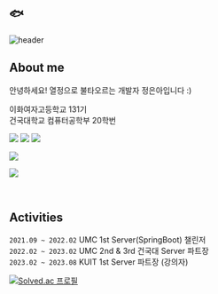 ## 🐟

![header](https://capsule-render.vercel.app/api?type=waving&color=0:FFFFFF,100:674b61&height=170&section=header)

## About me

안녕하세요! 열정으로 불타오르는 개발자 정은아입니다 :)

이화여자고등학교 131기  
건국대학교 컴퓨터공학부 20학번

<a href = "mailto:christinejung10@daum.net"><img src ="https://img.shields.io/badge/Email-black?style=flat&logo=Mail.Ru&logoColor=white"></a>
<a href = "https://eunajung01.tistory.com/"><img src ="https://img.shields.io/badge/Blog-black?style=flat&logo=Tistory&logoColor=white"></a>
<a href = "https://instagram.com/c.euna.j?igshid=ZDdkNTZiNTM="><img src ="https://img.shields.io/badge/Instagram-black?style=flat&logo=Instagram&logoColor=white"></a>

<p>
  <a href="https://github.com/eunaJung01">
      <img align="center" src="https://github-readme-stats.vercel.app/api?username=eunaJung01&hide=false&hide_title=true&show_icons=false&include_all_commits=true&theme=nord" />
  </a>
</p>

<a href="https://hits.seeyoufarm.com"><img src="https://hits.seeyoufarm.com/api/count/incr/badge.svg?url=https%3A%2F%2Fgithub.com%2FeunaJung01&count_bg=%23674B61&title_bg=%23332A2A&icon=&icon_color=%23E7E7E7&title=hits&edge_flat=false"/></a>

<br/>

## Activities

`2021.09 ~ 2022.02` UMC 1st Server(SpringBoot) 챌린저  
`2022.02 ~ 2023.02` UMC 2nd & 3rd 건국대 Server 파트장  
`2023.02 ~ 2023.08` KUIT 1st Server 파트장 (강의자)

[![Solved.ac 프로필](http://mazassumnida.wtf/api/v2/generate_badge?boj=christinejung10)](https://solved.ac/christinejung10)
